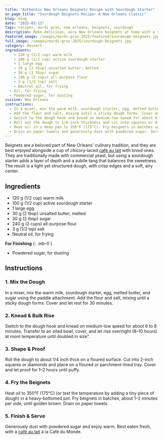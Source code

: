 ```yaml
---
title: "Authentic New Orleans Beignets Recipe with Sourdough Starter"
on_page_title: "Sourdough Beignets Recipe: A New Orleans Classic"
blog: blog
date: "2025-02-13"
tags: recipes, mardi gras, new orleans, beignets, sourdough
description: Make delicious, airy New Orleans beignets at home with a sourdough starter. This recipe creates light, crispy beignets with a subtle tang, perfect for sharing with loved ones and pairing with café au lait.
featured_image: /images/mardi-gras-2025/featured/sourdough-beignets.jpg
full_image: /images/mardi-gras-2025/sourdough-beignets.jpg
category: dessert
ingredients:
	- 120 g (1/2 cup) warm milk
	- 100 g (1/2 cup) active sourdough starter
	- 1 large egg
	- 30 g (2 tbsp) unsalted butter, melted
	- 30 g (2 tbsp) sugar
	- 240 g (2 cups) all-purpose flour
	- 3 g (1/2 tsp) salt
	- Neutral oil, for frying
  - Oil, for frying
  - Powdered sugar, for dusting
cuisine: New Orleans
instructions:
  - In a mixer, mix the warm milk, sourdough starter, egg, melted butter, and sugar using the paddle attachment.
  - Add the flour and salt, mixing until a sticky dough forms. Cover and let rest for 30 minutes.
  - Switch to the dough hook and knead on medium-low speed for about 6 to 8 minutes. Transfer to an oiled bowl, cover, and let rise at room temperature for 8-10 hours (or overnight) until doubled in size".
  - Roll out the dough to 1/4-inch thickness and cut into squares or diamonds. Let them rest for 1-2 hours until puffy.
  - Heat oil in a deep pan to 350°F (175°C). Fry beignets in batches until golden brown, about 1-2 minutes per side.
  - Drain on paper towels and generously dust with powdered sugar. Serve warm.
---
```


Beignets are a beloved part of New Orleans' culinary tradition, and they are best enjoyed alongside a cup of chicory-laced [café au lait](/blog/cafe-au-lait) with loved ones. They are traditionally made with commercial yeast, but using a sourdough starter adds a layer of depth and a subtle tang that balances the sweetness. The result is a light yet structured dough, with crisp edges and a soft, airy center.

## Ingredients

- 120 g (1/2 cup) warm milk
- 100 g (1/2 cup) active sourdough starter
- 1 large egg
- 30 g (2 tbsp) unsalted butter, melted
- 30 g (2 tbsp) sugar
- 240 g (2 cups) all-purpose flour
- 3 g (1/2 tsp) salt
- Neutral oil, for frying

**For Finishing**
{: .mb-0 }
- Powdered sugar, for dusting

## Instructions

### **1. Mix the Dough**
In a mixer, mix the warm milk, sourdough starter, egg, melted butter, and sugar using the paddle attachment. Add the flour and salt, mixing until a sticky dough forms. Cover and let rest for 30 minutes.

### **2. Knead & Bulk Rise**
Switch to the dough hook and knead on medium-low speed for about 6 to 8 minutes. Transfer to an oiled bowl, cover, and let rise overnight (8–10 hours) at room temperature until doubled in size".

### **3. Shape & Proof**
Roll the dough to about 1/4 inch thick on a floured surface. Cut into 2-inch squares or diamonds and place on a floured or parchment-lined tray. Cover and let proof for 1–2 hours until puffy.

### **4. Fry the Beignets**
Heat oil to 350°F (175°C) (or test the temperature by adding a tiny piece of dough) in a heavy-bottomed pot. Fry beignets in batches, about 1–2 minutes per side, until golden brown. Drain on paper towels.

### **5. Finish & Serve**
Generously dust with powdered sugar and enjoy warm. Best eaten fresh, with a [café au lait](/blog/cafe-au-lait) à la Café du Monde.
